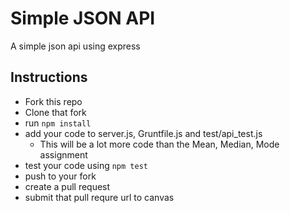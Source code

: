 # Simple JSON API

A simple json api using express

## Instructions
  * Fork this repo
  * Clone that fork
  * run `npm install`
  * add your code to server.js, Gruntfile.js and test/api_test.js
    * This will be a lot more code than the Mean, Median, Mode assignment
  * test your code using `npm test`
  * push to your fork
  * create a pull request
  * submit that pull requre url to canvas

